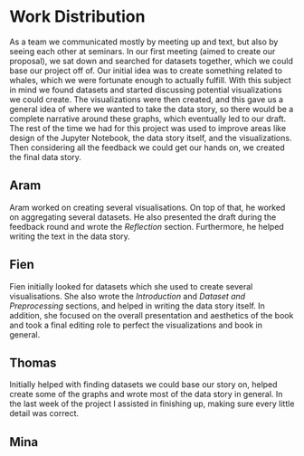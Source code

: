 # Work Distribution

As a team we communicated mostly by meeting up and text, but also by seeing each other at
seminars. In our first meeting (aimed to create our proposal), we sat down and searched for
datasets together, which we could base our project off of. Our initial idea was to create something
related to whales, which we were fortunate enough to actually fulfill. With this subject in mind we
found datasets and started discussing potential visualizations we could create. The visualizations
were then created, and this gave us a general idea of where we wanted to take the data story, so 
there would be a complete narrative around these graphs, which eventually led to our draft. The rest of
the time we had for this project was used to improve areas like design of the Jupyter Notebook, the data story
itself, and the visualizations. Then considering all the feedback we could get our hands on, we created the final data story.

## Aram
Aram worked on creating several visualisations. On top of that, he worked on aggregating several datasets. He also presented the draft during the feedback round and wrote the <i>Reflection</i> section. Furthermore, he helped writing the text in the data story.

## Fien
Fien initially looked for datasets which she used to create several visualisations. She also wrote the <i>Introduction</i> and <i>Dataset and Preprocessing</i> sections, and helped in writing the data story itself. In addition, she focused on the overall presentation and aesthetics of the book and took a final editing role to perfect the visualizations and book in general.

## Thomas

Initially helped with finding datasets we could base our story on, helped create some of the graphs and wrote most of the data story in general. In the last week of the project I assisted in finishing up, making sure every little detail was correct.

## Mina
